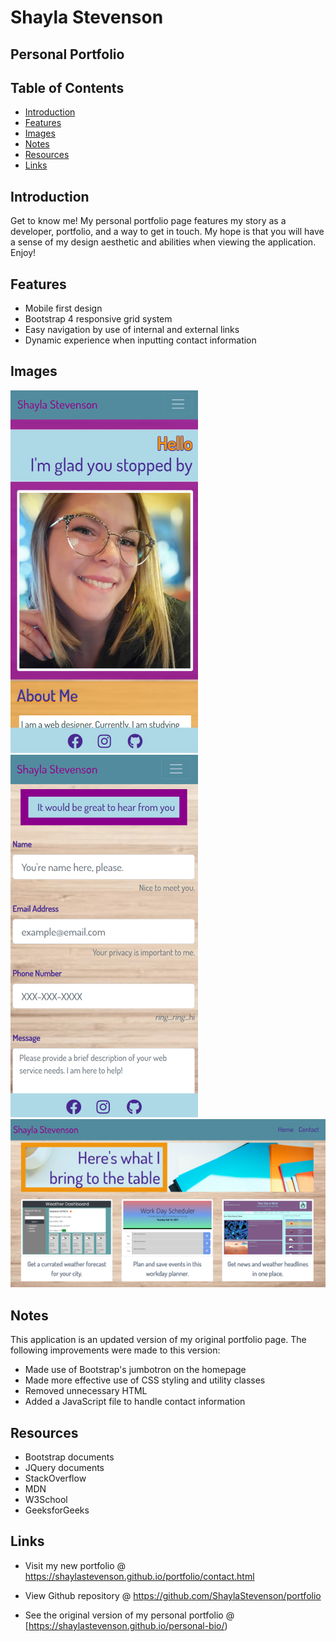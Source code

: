 # Shayla Stevenson
## Personal Portfolio

## Table of Contents

- [Introduction](#introduction)
- [Features](#features)
- [Images](#images)
- [Notes](#notes)
- [Resources](#resources)
- [Links](#links)

## Introduction
Get to know me! My personal portfolio page features my story as a developer, portfolio, and a way to get in touch. My hope is that you will have a sense of my design aesthetic and abilities when viewing the application. Enjoy!

## Features
* Mobile first design
* Bootstrap 4 responsive grid system
* Easy navigation by use of internal and external links
* Dynamic experience when inputting contact information

## Images
![home-demo](assets/images/home-demo.png)
![contact-demo](assets/images/contact-demo.png)
![portfolio-demo](assets/images/portfolio-demo.png)

## Notes
This application is an updated version of my original portfolio page. The following improvements were made to this version:
* Made use of Bootstrap's jumbotron on the homepage
* Made more effective use of CSS styling and utility classes
* Removed unnecessary HTML
* Added a JavaScript file to handle contact information

## Resources
* Bootstrap documents
* JQuery documents
* StackOverflow
* MDN
* W3School
* GeeksforGeeks

## Links
* Visit my new portfolio @ https://shaylastevenson.github.io/portfolio/contact.html

* View Github repository @ https://github.com/ShaylaStevenson/portfolio

* See the original version of my personal portfolio @ [https://shaylastevenson.github.io/personal-bio/)

